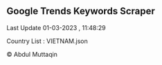 

## Google Trends Keywords Scraper 
 
Last Update 01-03-2023 , 11:48:29

Country List :
VIETNAM.json



© Abdul Muttaqin 
